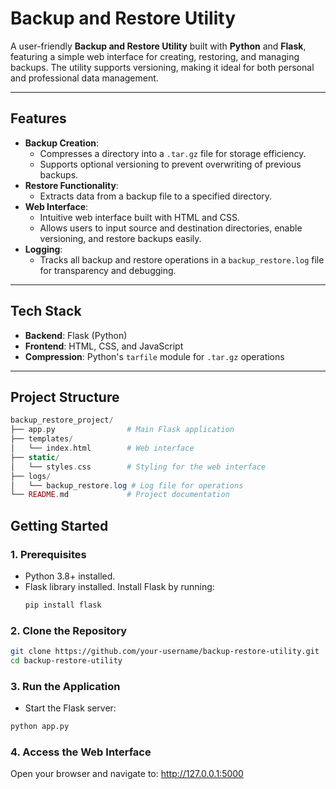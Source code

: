 # Backup and Restore Utility

A user-friendly **Backup and Restore Utility** built with **Python** and **Flask**, featuring a simple web interface for creating, restoring, and managing backups. The utility supports versioning, making it ideal for both personal and professional data management.

---

## Features
- **Backup Creation**:
  - Compresses a directory into a `.tar.gz` file for storage efficiency.
  - Supports optional versioning to prevent overwriting of previous backups.
- **Restore Functionality**:
  - Extracts data from a backup file to a specified directory.
- **Web Interface**:
  - Intuitive web interface built with HTML and CSS.
  - Allows users to input source and destination directories, enable versioning, and restore backups easily.
- **Logging**:
  - Tracks all backup and restore operations in a `backup_restore.log` file for transparency and debugging.

---

## Tech Stack
- **Backend**: Flask (Python)
- **Frontend**: HTML, CSS, and JavaScript
- **Compression**: Python's `tarfile` module for `.tar.gz` operations

---

## Project Structure
```php
backup_restore_project/
├── app.py                # Main Flask application
├── templates/
│   └── index.html        # Web interface
├── static/
│   └── styles.css        # Styling for the web interface
├── logs/
│   └── backup_restore.log # Log file for operations
└── README.md             # Project documentation
```

## Getting Started

### 1. Prerequisites
- Python 3.8+ installed.
- Flask library installed. Install Flask by running:
  ```bash
  pip install flask
### 2. Clone the Repository
```bash
git clone https://github.com/your-username/backup-restore-utility.git
cd backup-restore-utility
```
### 3. Run the Application
- Start the Flask server:
```bash
python app.py
```
### 4. Access the Web Interface
Open your browser and navigate to:
http://127.0.0.1:5000



